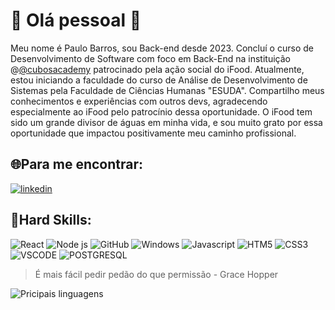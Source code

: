 # :rocket: Olá pessoal 👋

Meu nome é Paulo Barros, sou Back-end desde 2023. Concluí o curso de Desenvolvimento de Software com foco em Back-End na instituição @[@cubosacademy](https://cubos.academy/) patrocinado pela ação social do iFood. Atualmente, estou iniciando a faculdade do curso de Análise de Desenvolvimento de Sistemas pela Faculdade de Ciências Humanas "ESUDA". Compartilho meus conhecimentos e experiências com outros devs, agradecendo especialmente ao iFood pelo patrocínio dessa oportunidade. O iFood tem sido um grande divisor de águas em minha vida, e sou muito grato por essa oportunidade que impactou positivamente meu caminho profissional.

## :globe_with_meridians:Para me encontrar:
[![linkedin](https://img.shields.io/badge/LinkedIn-0077B5?style=for-the-badge&logo=linkedin&logoColor=white)](https://www.linkedin.com/in/paulo-barros-3bb732270/)

## :rotating_light:Hard Skills:

![React](https://img.shields.io/badge/React-20232A?style=for-the-badge&logo=react&logoColor=61DAFB)
![Node js](https://img.shields.io/badge/Node%20js-339933?style=for-the-badge&logo=nodedotjs&logoColor=white)
![GitHub ](https://img.shields.io/badge/GitHub-100000?style=for-the-badge&logo=github&logoColor=white)
![Windows](https://img.shields.io/badge/Windows-0078D6?style=for-the-badge&logo=windows&logoColor=white)
![Javascript](https://img.shields.io/badge/JavaScript-323330?style=for-the-badge&logo=javascript&logoColor=F7DF1E)
![HTM5](https://img.shields.io/badge/HTML5-E34F26?style=for-the-badge&logo=html5&logoColor=white)
![CSS3](https://img.shields.io/badge/CSS3-1572B6?style=for-the-badge&logo=css3&logoColor=white)
![VSCODE](https://img.shields.io/badge/VSCode-0078D4?style=for-the-badge&logo=visual%20studio%20code&logoColor=white)
![POSTGRESQL](https://img.shields.io/badge/PostgreSQL-316192?style=for-the-badge&logo=postgresql&logoColor=white)

> É mais fácil pedir pedão do que permissão  - Grace Hopper

![Pricipais linguagens](https://github-readme-stats.vercel.app/api/top-langs/?username=PauloBarros3335)
